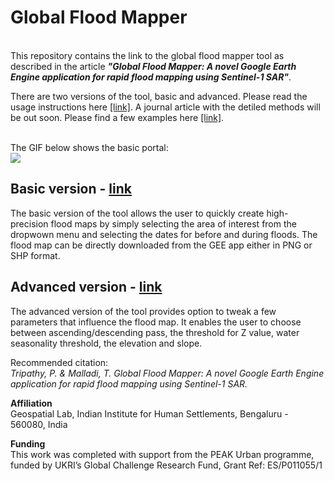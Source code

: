 <h1> Global Flood Mapper </h1><br/>
This repository contains the link to the global flood mapper tool as described in the article <em><strong>"Global Flood Mapper: A novel Google Earth Engine application for rapid flood mapping using Sentinel-1 SAR"</strong></em>.<br/>

There are two versions of the tool, basic and advanced. Please read the usage instructions here [[link]](/instructions). A journal article with the detiled methods will be out soon. Please find a few examples here [[link]](/examples).<br/>

<br/>The GIF below shows the basic portal: <br/>
![](/media/gfmPortalGif.gif)

## Basic version - [link](https://pratyush_tripathy.users.earthengine.app/view/global-flood-mapper)<br/>
The basic version of the tool allows the user to quickly create high-precision flood maps by simply selecting the area of interest from the dropwown menu and selecting the dates for before and during floods. The flood map can be directly downloaded from the GEE app either in PNG or SHP format.<br/>

## Advanced version - [link](https://pratyush_tripathy.users.earthengine.app/view/global-flood-mapper-advanced)<br/>
The advanced version of the tool provides option to tweak a few parameters that influence the flood map. It enables the user to choose between ascending/descending pass, the threshold for Z value, water seasonality threshold, the elevation and slope.

Recommended citation:<br/>
<em> Tripathy, P. & Malladi, T. Global Flood Mapper: A novel Google Earth Engine application for rapid flood mapping using Sentinel-1 SAR. </em>

**Affiliation**<br/>
Geospatial Lab, Indian Institute for Human Settlements, Bengaluru - 560080, India<br/>

**Funding**<br/>
This work was completed with support from the PEAK Urban programme, funded by UKRI’s Global Challenge Research Fund, Grant Ref: ES/P011055/1
